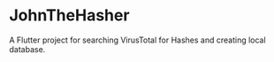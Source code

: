 # JohnTheHasher

A Flutter project for searching VirusTotal for Hashes and creating local database.
